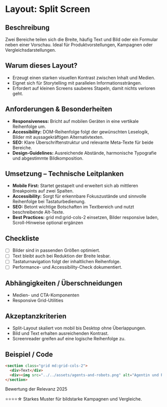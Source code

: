 # Layout: Split Screen

## Beschreibung
Zwei Bereiche teilen sich die Breite, häufig Text und Bild oder ein Formular neben einer Vorschau. Ideal für Produktvorstellungen, Kampagnen oder Vergleichsdarstellungen.

## Warum dieses Layout?
- Erzeugt einen starken visuellen Kontrast zwischen Inhalt und Medien.
- Eignet sich für Storytelling mit parallelen Informationssträngen.
- Erfordert auf kleinen Screens sauberes Stapeln, damit nichts verloren geht.

## Anforderungen & Besonderheiten
- **Responsiveness:** Bricht auf mobilen Geräten in eine vertikale Reihenfolge um.
- **Accessibility:** DOM-Reihenfolge folgt der gewünschten Leselogik, Bilder mit aussagekräftigen Alternativtexten.
- **SEO:** Klare Überschriftenstruktur und relevante Meta-Texte für beide Bereiche.
- **Design-Guidelines:** Ausreichende Abstände, harmonische Typografie und abgestimmte Bildkomposition.

## Umsetzung – Technische Leitplanken
- **Mobile First:** Startet gestapelt und erweitert sich ab mittleren Breakpoints auf zwei Spalten.
- **Accessibility:** Sorgt für erkennbare Fokuszustände und sinnvolle Reihenfolge bei Tastaturbedienung.
- **SEO:** Betont wichtige Botschaften im Textbereich und nutzt beschreibende Alt-Texte.
- **Best Practices:** grid md:grid-cols-2 einsetzen, Bilder responsive laden, Scroll-Hinweise optional ergänzen

## Checkliste
- [ ] Bilder sind in passenden Größen optimiert.
- [ ] Text bleibt auch bei Reduktion der Breite lesbar.
- [ ] Tastaturnavigation folgt der inhaltlichen Reihenfolge.
- [ ] Performance- und Accessibility-Check dokumentiert.

## Abhängigkeiten / Überschneidungen
- Medien- und CTA-Komponenten
- Responsive Grid-Utilities

## Akzeptanzkriterien
- Split-Layout skaliert von mobil bis Desktop ohne Überlappungen.
- Bild und Text erhalten ausreichenden Kontrast.
- Screenreader greifen auf eine logische Reihenfolge zu.

## Beispiel / Code
```html
<section class="grid md:grid-cols-2">
  <div>Text</div>
  <div><img src="../../assets/agents-and-robots.png" alt="Agentin und Roboter in einer futuristischen Stadt bei Nacht" /></div>
</section>
```

Bewertung der Relevanz 2025

⭐⭐⭐⭐☆ Starkes Muster für bildstarke Kampagnen und Vergleiche.
